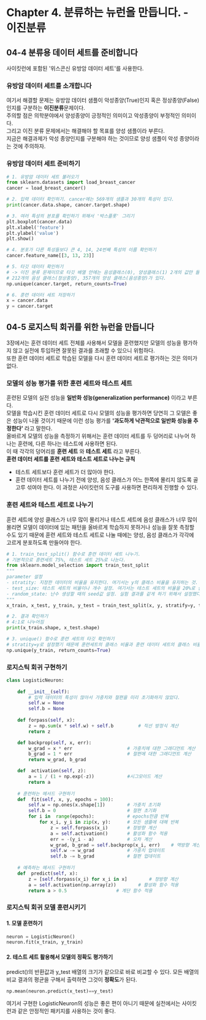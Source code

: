 # Chapter 4. 분류하는 뉴런을 만듭니다. - 이진분류
## 04-4 분류용 데이터 세트를 준비합니다
사이킷런에 포함된 '위스콘신 유방암 데이터 세트'를 사용한다.
### 유방암 데이터 세트를 소개합니다
여기서 해결할 문제는 유방암 데이터 샘플이 악성종양(True)인지 혹은 정상종양(False)인지를 구분하는 **이진분류**문제이다.  
주의할 점은 의학분야에서 양성종양이 긍정적인 의미이고 악성종양이 부정적인 의미이다.  
그리고 이진 분류 문제에서는 해결해야 할 목표를 양성 샘플이라 부른다.  
지금은 해결과제가 악성 종양인지를 구분해야 하는 것이므로 양성 샘플이 악성 종양이라는 것에 주의하자.
### 유방암 데이터 세트 준비하기
```python
# 1. 유방암 데이터 세트 불러오기
from sklearn.datasets import load_breast_cancer
cancer = load_breast_cancer()

# 2. 입력 데이터 확인하기. cancer에는 569개의 샘플과 30개의 특성이 있다.
print(cancer.data.shape, cancer.target.shape)

# 3. 여러 특성의 분포를 확인하기 위해서 '박스플롯' 그리기
plt.boxplot(cancer.data)
plt.xlabel('feature')
plt.ylabel('value')
plt.show()

# 4. 분포가 다른 특성들보다 큰 4, 14, 24번째 특성의 이름 확인하기
cancer.feature_name[[3, 13, 23]]

# 5. 타깃 데이터 확인하기
# -> 이진 분류 문제이므로 타깃 배열 안에는 음성클래스(0), 양성클래스(1) 2개의 값만 들어있다.
# 212개의 음성 클래스(정상종양), 357개의 양성 클래스(음성종양)가 있다.
np.unique(cancer.target, return_counts=True)

# 6. 훈련 데이터 세트 저장하기
x = cancer.data
y = cancer.target
```
## 04-5 로지스틱 회귀를 위한 뉴런을 만듭니다
3장에서는 훈련 데이터 세트 전체를 사용해서 모델을 훈련했지만 모델의 성능을 평가하지 않고 실전에 투입하면 잘못된 결과를 초래할 수 있으니 위험하다.  
또한 훈련 데이터 세트로 학습된 모델을 다시 훈련 데이터 세트로 평가하는 것은 의미가 없다.
### 모델의 성능 평가를 위한 훈련 세트와 테스트 세트
훈련된 모델의 실전 성능을 **일반화 성능(generalization performance)** 이라고 부른다.  
모델을 학습시킨 훈련 데이터 세트로 다시 모델의 성능을 평가하면 당연히 그 모델은 좋은 성능이 나올 것이기 때문에 이런 성능 평가를 **'과도하게 낙관적으로 일반화 성능을 추정한다'** 라고 말한다.  
올바르게 모델의 성능을 측정하기 위해서는 훈련 데이터 세트를 두 덩어리로 나누어 하나는 훈련에, 다른 하나는 테스트에 사용하면 된다.  
이 때 각각의 덩어리를 **훈련 세트** 와 **테스트 세트** 라고 부른다.  
**훈련 데이터 세트를 훈련 세트와 테스트 세트로 나누는 규칙**
- 테스트 세트보다 훈련 세트가 더 많아야 한다.
- 훈련 데이터 세트를 나누기 전에 양성, 음성 클래스가 어느 한쪽에 몰리지 않도록 골고루 섞여야 한다.
이 과정은 사이킷런의 도구를 사용하면 편리하게 진행할 수 있다.
### 훈련 세트와 테스트 세트로 나누기
훈련 세트에 양성 클래스가 너무 많이 몰리거나 테스트 세트에 음성 클래스가 너무 많이 몰리면 모델이 데이터에 있는 패턴을 올바르게 학습하지 못하거나 성능을 잘못 측정할 수도 있기 때문에 훈련 세트와 테스트 세트로 나눌 때에는 양성, 음성 클래스가 각각에 고르게 분포하도록 만들어야 한다.
```python
# 1. train_test_split() 함수로 훈련 데이터 세트 나누기.
# 기본적으로 훈련세트 75%, 테스트 세트 25%로 나눈다.
from sklearn.model_selection import train_test_split
"""
parameter 설정
- stratity: 지정한 데이터의 비율을 유지한다. 여기서는 y의 클래스 비율을 유지하는 것.
- test_size: 테스트 세트의 비율이나 개수 설정. 여기서는 테스트 세트의 비율을 20%로 설정함.
- random_state: 난수 생성할 때의 seed값 설정. 실험 결과를 같게 하기 위해서 설정했다.
"""
x_train, x_test, y_train, y_test = train_test_split(x, y, stratify=y, test_size=0.2, random_state=42)

# 2. 결과 확인하기
# 4:1로 나누어짐
print(x_train.shape, x_test.shape)

# 3. unique() 함수로 훈련 세트의 타깃 확인하기
# stratity=y로 설정했기 때문에 훈련세트의 클래스 비율과 훈련 데이터 세트의 클래스 비율이 비슷하다.
np.unique(y_train, return_counts=True)
```
### 로지스틱 회귀 구현하기
```python
class LogisticNeuron:
	
	def __init__(self):
		# 입력 데이터의 특성이 많아서 가중치와 절편을 미리 초기화하지 않았다.
		self.w = None
		self.b = None
	
	def forpass(self, x):
		z = np.sum(x * self.w) + self.b 		# 직선 방정식 계산
		return z

	def backprop(self, x, err):
		w_grad = x * err 					# 가중치에 대한 그래디언트 계산
		b_grad = 1 * err 					# 절편에 대한 그래디언트 계산
		return w_grad, b_grad  

	def  activation(self, z):
		a = 1 / (1 + np.exp(-z)) 			#시그모이드 계산
		return a
		
	# 훈련하는 메서드 구현하기
	def  fit(self, x, y, epochs = 100):
		self.w = np.ones(x.shape[1]) 		# 가중치 초기화
		self.b = 0  						# 절편 초기화
		for i in  range(epochs): 			# epochs만큼 반복
			for x_i, y_i in zip(x, y): 		# 모든 샘플에 대해 반복
				z = self.forpass(x_i) 		# 정방향 계산
				a = self.activation() 		# 활성화 함수 적용
				err = -(y_i - a) 			# 오차 계산
				w_grad, b_grad = self.backprop(x_i, err)	# 역방향 계산
				self.w -= w_grad 			# 가중치 업데이트
				self.b -= b_grad 			# 절편 업데이트
	
	# 예측하는 메서드 구현하기
	def  predict(self, x):
		z = [self.forpass(x_i) for x_i in x]		# 정방향 계산
		a = self.activation(np.array(z))		# 활성화 함수 적용
		return a > 0.5  				# 계단 함수 적용
```
### 로지스틱 회귀 모델 훈련시키기
#### 1. 모델 훈련하기
```python
neuron = LogisticNeuron()
neuron.fit(x_train, y_train)
```
#### 2. 테스트 세트 활용해서 모델의 정확도 평가하기
predict()의 반환값과 y_test 배열의 크기가 같으므로 바로 비교할 수 있다.
모든 배열의 비교 결과의 평균을 구해서 출력하면 그것이 **정확도**가 된다.
```python
np.mean(neuron.predict(x_test)==y_test)
```
여기서 구현한 LogisticNeuron의 성능은 좋은 편이 아니기 때문에 실전에서는 사이킷런과 같은 안정적인 패키지를 사용하는 것이 좋다.
